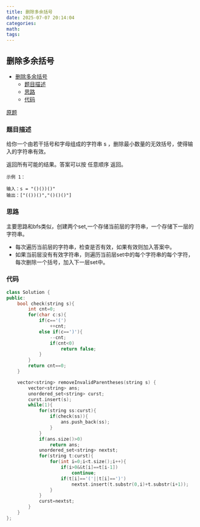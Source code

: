 ```yaml
---
title: 删除多余括号
date: 2025-07-07 20:14:04
categories:
math:
tags:
---
```

## 删除多余括号

<!-- TOC -->

- [删除多余括号](#删除多余括号)
    - [题目描述](#题目描述)
    - [思路](#思路)
    - [代码](#代码)

<!-- /TOC -->

[原题](https://leetcode.cn/problems/remove-invalid-parentheses/description/)

### 题目描述
给你一个由若干括号和字母组成的字符串 s ，删除最小数量的无效括号，使得输入的字符串有效。

返回所有可能的结果。答案可以按 任意顺序 返回。

```
示例 1：

输入：s = "()())()"
输出：["(())()","()()()"]
```
### 思路
主要思路和bfs类似，创建两个set,一个存储当前层的字符串，一个存储下一层的字符串。
- 每次遍历当前层的字符串，检查是否有效，如果有效则加入答案中。
- 如果当前层没有有效字符串，则遍历当前层set中的每个字符串的每个字符，每次删除一个括号，加入下一层set中。


### 代码
```c++
class Solution {
public:
    bool check(string s){
        int cnt=0;
        for(char c:s){
            if(c=='(')
                ++cnt;
            else if(c==')'){
                --cnt;
                if(cnt<0)
                    return false;
            }
        }
        return cnt==0;
    }

    vector<string> removeInvalidParentheses(string s) {
        vector<string> ans;
        unordered_set<string> curst;
        curst.insert(s);
        while(1){
            for(string ss:curst){
                if(check(ss)){
                    ans.push_back(ss);
                }
            }
            if(ans.size()>0)
                return ans;
            unordered_set<string> nextst;
            for(string t:curst){
                for(int i=0;i<t.size();i++){
                    if(i>0&&t[i]==t[i-1])
                        continue;
                    if(t[i]=='('||t[i]==')')
                        nextst.insert(t.substr(0,i)+t.substr(i+1));
                }
            }
            curst=nextst;
        }
    }
};
```